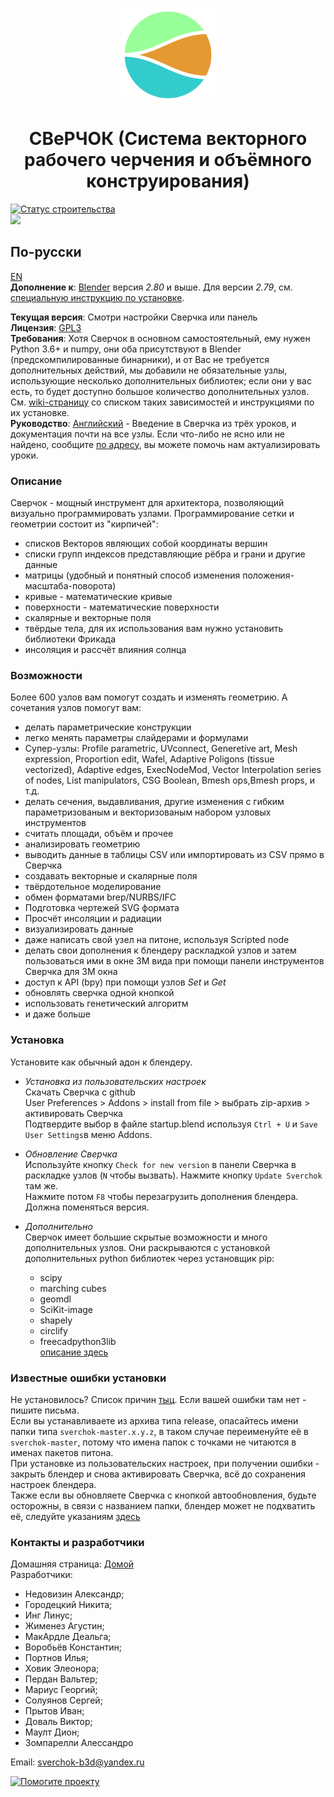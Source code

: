 <p align="center">
<a href="http://nortikin.github.io/sverchok/">
<img src="ui/logo/png/sverchock_icon_t.png" width="150" title="Логотип от Виктора Доваля">
</a>
</p>
<h1 align="center">СВеРЧОК (Система векторного рабочего черчения и объёмного конструирования)</h1>

[![Статус строительства](https://travis-ci.org/nortikin/sverchok.svg?branch=master)](https://travis-ci.org/nortikin/sverchok)  
<img src="https://img.shields.io/discord/745273148018262158">  

## По-русски

[EN](https://github.com/nortikin/sverchok/blob/master/README.md)   
**Дополнение к**: [Blender](http://blender.org)  версия *2.80* и выше. Для версии *2.79*, см. [специальную инструкцию по установке](https://github.com/nortikin/sverchok/wiki/Sverchok-for-Blender-2.79-installation). 

**Текущая версия**: Смотри настройки Сверчка или панель   
**Лицензия**: [GPL3](http://www.gnu.org/licenses/quick-guide-gplv3.html)   
**Требования**: Хотя Сверчок в основном самостоятельный, ему нужен Python 3.6+ и numpy, они оба присутствуют в Blender (предскомпилированные бинарники), и от Вас не требуется дополнительных действий, мы добавили не обязательные узлы, использующие несколько дополнительных библиотек; если они у вас есть, то будет доступно большое количество дополнительных узлов. См. [wiki-страницу](https://github.com/nortikin/sverchok/wiki/Dependencies) со списком таких зависимостей и инструкциями по их установке.    
**Руководство**: [Английский](http://nortikin.github.io/sverchok/docs/main.html) - Введение в Сверчка из трёх уроков, и документация почти на все узлы. Если что-либо не ясно или не найдено, сообщите [по адресу](https://github.com/nortikin/sverchok/issues), вы можете помочь нам актуализировать уроки. 

  
### Описание
Сверчок - мощный инструмент для архитектора, позволяющий визуально программировать узлами. 
Программирование сетки и геометрии состоит из "кирпичей":  

  - списков Векторов являющих собой координаты вершин  
  - списки групп индексов представляющие рёбра и грани и другие данные  
  - матрицы (удобный и понятный способ изменения положения-масштаба-поворота)  
  - кривые - математические кривые  
  - поверхности - математические поверхности  
  - скалярные и векторные поля  
  - твёрдые тела, для их использования вам нужно установить библиотеки Фрикада  
  - инсоляция и рассчёт влияния солнца  
  

### Возможности
Более 600 узлов вам помогут создать и изменять геометрию. А сочетания узлов помогут вам:

  - делать параметрические конструкции  
  - легко менять параметры слайдерами и формулами  
  - Супер-узлы: Profile parametric, UVconnect, Generetive art, Mesh expression, Proportion edit, Wafel, Adaptive Poligons (tissue vectorized), Adaptive edges, ExecNodeMod, Vector Interpolation series of nodes, List manipulators, CSG Boolean, Bmesh ops,Bmesh props, и т.д.    
  - делать сечения, выдавливания, другие изменения с гибким параметризованым и векторизованым набором узловых инструментов   
  - считать площади, объём и прочее  
  - анализировать геометрию  
  - выводить данные в таблицы CSV или импортировать из CSV прямо в Сверчка
  - создавать векторные и скалярные поля  
  - твёрдотельное моделирование  
  - обмен форматами brep/NURBS/IFC  
  - Подготовка чертежей SVG формата  
  - Просчёт инсоляции и радиации  
  - визуализировать данные  
  - даже написать свой узел на питоне, используя Scripted node  
  - делать свои дополнения к блендеру раскладкой узлов и затем пользоваться ими в окне 3М вида при помощи панели инструментов Сверчка для 3М окна  
  - доступ к API (bpy) при помощи узлов _Set_ и _Get_  
  - обновлять сверчка одной кнопкой  
  - использовать генетический алгоритм  
  - и даже больше   


### Установка
Установите как обычный адон к блендеру.  
  
-  _Установка из пользовательских настроек_  
   Скачать Сверчка с github  
   User Preferences > Addons > install from file >   выбрать zip-архив > активировать Сверчка  
   Подтвердите выбор в файле startup.blend используя `Ctrl + U` и `Save User Settings`в меню Addons.  

-  _Обновление Сверчка_   
   Используйте кнопку `Check for new version` в панели Сверчка в раскладке узлов (`N` чтобы вызвать). 
   Нажмите кнопку `Update Sverchok` там же.  
   Нажмите потом `F8` чтобы перезагрузить дополнения блендера. Должна поменяться версия.  

-  _Дополнительно_  
   Сверчок имеет большие скрытые возможности и много дополнительных узлов. Они раскрываются с установкой дополнительных python библиотек через установщик pip:  
   - scipy  
   - marching cubes  
   - geomdl   
   - SciKit-image   
   - shapely  
   - circlify  
   - freecadpython3lib   
   [описание здесь](https://github.com/nortikin/sverchok/wiki/Dependencies)


### Известные ошибки установки
Не установилось? Список причин [тыц](http://nortikin.github.io/sverchok/docs/installation.html). Если вашей ошибки там нет - пишите письма.  
Если вы устанавливаете из архива типа release, опасайтесь имени папки типа `sverchok-master.x.y.z`, в таком случае переименуйте её в `sverchok-master`, потому что имена папок с точками не читаются в именах пакетов питона.   
При установке из пользовательских настроек, при получении ошибки - закрыть блендер и снова активировать Сверчка, всё до сохранения настроек блендера.  
Также если вы обновляете Сверчка с кнопкой автообновления, будьте осторожны, в связи с названием папки, блендер может не подхватить её, следуйте указаниям [здесь](https://github.com/nortikin/sverchok/issues/669)   

### Контакты и разработчики
Домашняя страница: [Домой](http://nortikin.github.io/sverchok/)  
Разработчики: 
-  Недовизин Александр;  
-  Городецкий Никита;  
-  Инг Линус;  
-  Жименез Агустин; 
-  МакАрдле Деальга;  
-  Воробьёв Константин;  
-  Портнов Илья;  
-  Ховик Элеонора;  
-  Пердан Вальтер;    
-  Мариус Георгий;     
-  Солуянов Сергей;       
-  Прытов Иван;      
-  Доваль Виктор;   
-  Маулт Дион;  
-  Зомпарелли Алессандро    

Email: sverchok-b3d@yandex.ru  


[![Помогите проекту](https://www.paypalobjects.com/en_US/GB/i/btn/btn_donateCC_LG.gif)](https://www.paypal.com/cgi-bin/webscr?cmd=_s-xclick&hosted_button_id=JZESR6GN9AKNS)

